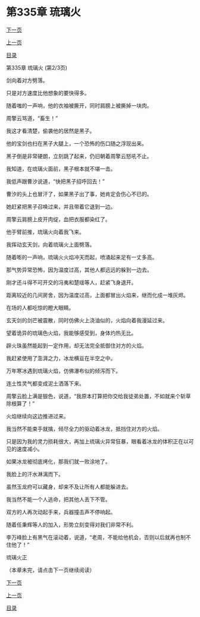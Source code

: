 <h1>第335章    琉璃火</h1>
            <div><p><a href="./1004_%E7%AC%AC335%E7%AB%A0_%E7%90%89%E7%92%83%E7%81%AB.md">下一页</a></p><p><a href="./1002_%E7%AC%AC335%E7%AB%A0_%E7%90%89%E7%92%83%E7%81%AB.md">上一页</a></p><p><a href="../">目录</a></p></div>
            <div><p>第335章    琉璃火 (第2/3页)</p><p>剑向着对方劈落。</p><p>只是对方速度比他想象的要快得多。</p><p>随着嗤的一声响，他的衣袖被撕开，同时肩膀上被撕掉一块肉。</p><p>周擎云骂道，“畜生！”</p><p>我这才看清楚，偷袭他的居然是黑子。</p><p>他的宝剑也扫在黑子大腿上，一个恐怖的伤口随之浮现出来。</p><p>黑子倒是非常硬朗，立刻跳了起来，仍旧朝着周擎云怒吼不止。</p><p>我知道，在琉璃火面前，黑子根本就不堪一击。</p><p>我低声跟曹汐说道，“快把黑子招呼回去！”</p><p>曹汐的头上也冒汗了，如果黑子出了事，她肯定会伤心不已的。</p><p>她赶紧把黑子召唤过来，并且带着它退到一边。</p><p>周擎云肩膀上皮开肉绽，血把衣服都染红了。</p><p>他手臂前推，琉璃火向着我飞来。</p><p>我挥动玄天剑，向着琉璃火上面劈落。</p><p>随着嘭的一声响，琉璃火火焰冲天而起，喷涌起来足有一丈多高。</p><p>那气势异常恐怖，因为温度过高，其他人都远远的躲到一边去。</p><p>刚才还斗得不可开交的冯夷和楚瑶等人，赶紧飞身退开。</p><p>距离较近的几间房舍，因为温度过高，上面都冒出火焰来，继而化成一堆灰烬。</p><p>在场的人都吃惊的瞪大眼睛。</p><p>玄天剑的剑芒被震散，同时仿佛火上浇油似的，火焰向着我漫延过来。</p><p>望着诡异的琉璃色火焰，我能够感受到，身体灼热无比。</p><p>辟火珠虽然能起到一定作用，却无法完全抵御住对方的火焰。</p><p>我赶紧使用了澎湃之力，冰龙横亘在半空之中。</p><p>万年寒冰遇到琉璃火焰，仿佛瀑布似的倾泻而下。</p><p>连土性灵气都变成泥土洒落下来。</p><p>周擎云脸上满是狠色，说道，“我原本打算把你交给我徒弟处置，不如就来个斩草除根算了！”</p><p>火焰继续向这边推进过来。</p><p>我当然不能束手就擒，倾尽全力的驱动着冰龙，抵挡住对方的火焰。</p><p>只是因为我的灵力损耗很大，再加上琉璃火异常狂暴，眼看着冰龙的体积正在以可见的速度减小。</p><p>如果冰龙被彻底烤化，那我们就一败涂地了。</p><p>我脸上的汗水淋漓而下。</p><p>虽然玉龙府可以藏身，却来不及让所有人都能躲进去。</p><p>我当然不能一个人逃命，把其他人丢下不管。</p><p>双方的人再次动起手来，兵器撞击声不停响起。</p><p>随着任秉辉等人的加入，形势立刻变得对我们非常不利。</p><p>李万峰脸上有黑气在滚动着，说道，“老周，不能给他机会，否则以后就再也制不住他了！”</p><p>琉璃火正</p><p>（本章未完，请点击下一页继续阅读）</p></div>
            <div><p><a href="./1004_%E7%AC%AC335%E7%AB%A0_%E7%90%89%E7%92%83%E7%81%AB.md">下一页</a></p><p><a href="./1002_%E7%AC%AC335%E7%AB%A0_%E7%90%89%E7%92%83%E7%81%AB.md">上一页</a></p><p><a href="../">目录</a></p></div>
